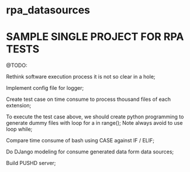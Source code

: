 # rpa_datasources

SAMPLE SINGLE PROJECT FOR RPA TESTS
===================================================


@TODO:


Rethink software execution process it is not so clear in a hole;


Implement config file for logger;


Create test case on time consume to process thousand files of each extension;


To execute the test case above, we should create python programming to generate dummy files with loop for a in range(); Note always avoid to use loop while;


Compare time consume of bash using CASE against IF / ELIF;


Do DJango modeling for consume generated data form data sources;


Build PUSHD server;



